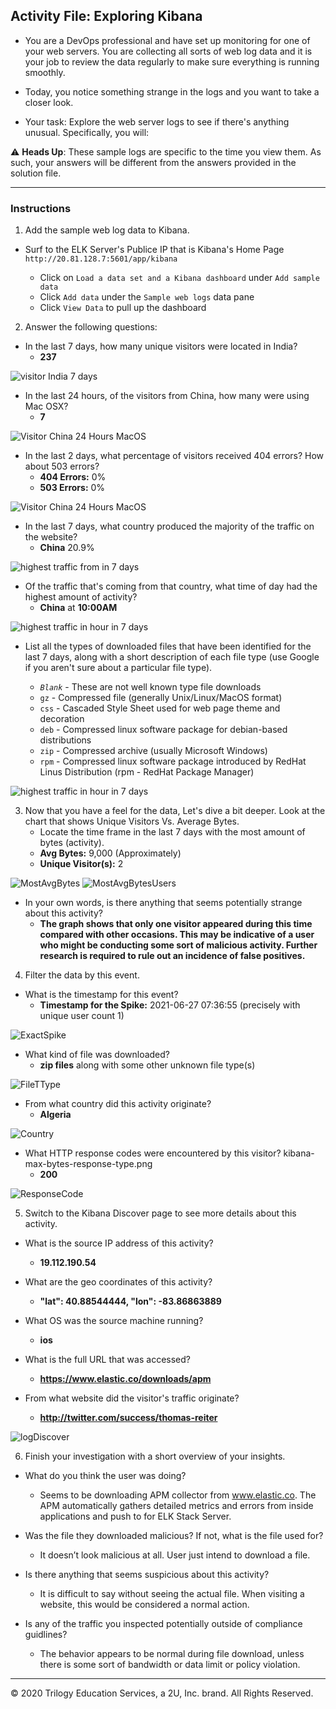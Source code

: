 ## Activity File: Exploring Kibana

* You are a DevOps professional and have set up monitoring for one of your web servers. You are collecting all sorts of web log data and it is your job to review the data regularly to make sure everything is running smoothly. 

* Today, you notice something strange in the logs and you want to take a closer look.

* Your task: Explore the web server logs to see if there's anything unusual. Specifically, you will:

:warning: **Heads Up**: These sample logs are specific to the time you view them. As such, your answers will be different from the answers provided in the solution file. 

---

### Instructions

1. Add the sample web log data to Kibana.

- Surf to the ELK Server's Publice IP that is Kibana's Home Page `http://20.81.128.7:5601/app/kibana` 
    
   - Click on `Load a data set and a Kibana dashboard` under `Add sample data`
   - Click `Add data` under the `Sample web logs` data pane
   - Click `View Data` to pull up the dashboard

2. Answer the following questions:

 - In the last 7 days, how many unique visitors were located in India?
   - **237**

![visitor India 7 days](Images/kibana-visitor-from-india.PNG)

 - In the last 24 hours, of the visitors from China, how many were using Mac OSX?
   - **7**

![Visitor China 24 Hours MacOS](Images/kibana-visitor-from-china-24-hours.PNG)

 - In the last 2 days, what percentage of visitors received 404 errors? How about 503 errors?
   - **404 Errors:** 0%
   - **503 Errors:** 0%

![Visitor China 24 Hours MacOS](Images/kibana-404-503-2-days.PNG)

 - In the last 7 days, what country produced the majority of the traffic on the website?
   - **China** 20.9%

![highest traffic from in 7 days](Images/kibana-highest-traffic-7-days.png)

 - Of the traffic that's coming from that country, what time of day had the highest amount of activity?
   - **China** at **10:00AM**

![highest traffic in hour in 7 days](Images/kibana-hour-heatmap.png)
 
 - List all the types of downloaded files that have been identified for the last 7 days, along with a short description of each file type (use Google if you aren't sure about a particular file type).

   - _`Blank`_ - These are not well known type file downloads
   - `gz` - Compressed file (generally Unix/Linux/MacOS format)
   - `css` - Cascaded Style Sheet used for web page theme and decoration
   - `deb` - Compressed linux software package for debian-based distributions  
   - `zip` - Compressed archive (usually Microsoft Windows)
   - `rpm` - Compressed linux software package introduced by RedHat Linus Distribution (rpm - RedHat Package Manager)

![highest traffic in hour in 7 days](Images/kibana-file-download-7-days.PNG)

3. Now that you have a feel for the data, Let's dive a bit deeper. Look at the chart that shows Unique Visitors Vs. Average Bytes.
   - Locate the time frame in the last 7 days with the most amount of bytes (activity).
    - **Avg Bytes:** 9,000 (Approximately)
    - **Unique Visitor(s):** 2

![MostAvgBytes](Images/kibana-max-bytes.png)
![MostAvgBytesUsers](Images/kibana-max-bytes-user.png)
    
   - In your own words, is there anything that seems potentially strange about this activity?
     - **The graph shows that only one visitor appeared during this time compared with other occasions. This may be indicative of a user who might be conducting some sort of malicious activity. Further research is required to rule out an incidence of false positives.**

4. Filter the data by this event.
  - What is the timestamp for this event?
    - **Timestamp for the Spike:** 2021-06-27 07:36:55 (precisely with unique user count 1) 

![ExactSpike](Images/kibana-max-bytes-exact-timing.png)
 
  - What kind of file was downloaded?
    - **zip files** along with some other unknown file type(s)

![FileTType](Images/kibana-max-bytes-file-download.png)

  - From what country did this activity originate? 
    - **Algeria** 

![Country](Images/kibana-max-bytes-country.png)

   - What HTTP response codes were encountered by this visitor? kibana-max-bytes-response-type.png
     - **200**

![ResponseCode](Images/kibana-max-bytes-response-type.png)     

5. Switch to the Kibana Discover page to see more details about this activity.
  - What is the source IP address of this activity?
    - **19.112.190.54** 
    
  - What are the geo coordinates of this activity?
    - **"lat": 40.88544444, "lon": -83.86863889**

  - What OS was the source machine running?
    - **ios**

  - What is the full URL that was accessed?
    - **https://www.elastic.co/downloads/apm**

  - From what website did the visitor's traffic originate?
    - **http://twitter.com/success/thomas-reiter**

![logDiscover](Images/kibana-max-bytes-geo.png)     

6. Finish your investigation with a short overview of your insights. 

  - What do you think the user was doing?
     - Seems to be downloading APM collector from www.elastic.co. The APM automatically gathers detailed metrics and errors from inside applications and push to for ELK Stack Server. 

  - Was the file they downloaded malicious? If not, what is the file used for?
    - It doesn’t look malicious at all. User just intend to download a file.

  - Is there anything that seems suspicious about this activity?
    - It is difficult to say without seeing the actual file. When visiting a website, this would be considered a normal action. 

   - Is any of the traffic you inspected potentially outside of compliance guidlines?
     - The behavior appears to be normal during file download, unless there is some sort of bandwidth or data limit or policy violation.

---
© 2020 Trilogy Education Services, a 2U, Inc. brand. All Rights Reserved.  
